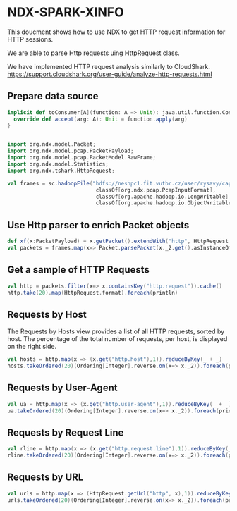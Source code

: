 # NDX-SPARK-XINFO

This doucment shows how to use NDX to get HTTP request information for HTTP sessions.

We are able to parse Http requests uing HttpRequest class. 

We have implemented HTTP request analysis similarly to CloudShark.
https://support.cloudshark.org/user-guide/analyze-http-requests.html

## Prepare data source

```scala
implicit def toConsumer[A](function: A => Unit): java.util.function.Consumer[A] = new java.util.function.Consumer[A]() {
  override def accept(arg: A): Unit = function.apply(arg)
}


import org.ndx.model.Packet;
import org.ndx.model.pcap.PacketPayload;
import org.ndx.model.pcap.PacketModel.RawFrame;
import org.ndx.model.Statistics;
import org.ndx.tshark.HttpRequest;

val frames = sc.hadoopFile("hdfs://neshpc1.fit.vutbr.cz/user/rysavy/cap/*.cap", 
                            classOf[org.ndx.pcap.PcapInputFormat], 
                            classOf[org.apache.hadoop.io.LongWritable], 
                            classOf[org.apache.hadoop.io.ObjectWritable])
```

## Use Http parser to enrich Packet objects

```scala
def xf(x:PacketPayload) = x.getPacket().extendWith("http", HttpRequest.tryParseRequest(x.getPayload()))
val packets = frames.map(x=> Packet.parsePacket(x._2.get().asInstanceOf[RawFrame], toConsumer(xf))) 
```

## Get a sample of HTTP Requests

```scala
val http = packets.filter(x=> x.containsKey("http.request")).cache()
http.take(20).map(HttpRequest.format).foreach(println)
```

## Requests by Host
The Requests by Hosts view provides a list of all HTTP requests, sorted by host. The percentage of the total number of requests, per host, is displayed on the right side.

```scala
val hosts = http.map(x => (x.get("http.host"),1)).reduceByKey(_ + _)
hosts.takeOrdered(20)(Ordering[Integer].reverse.on(x=> x._2)).foreach(println)
```

## Requests by User-Agent
```scala
val ua = http.map(x => (x.get("http.user-agent"),1)).reduceByKey(_ + _)
ua.takeOrdered(20)(Ordering[Integer].reverse.on(x=> x._2)).foreach(println)
```

## Requests by Request Line
```scala
val rline = http.map(x => (x.get("http.request.line"),1)).reduceByKey(_ + _)
rline.takeOrdered(20)(Ordering[Integer].reverse.on(x=> x._2)).foreach(println)
```

## Requests by URL
```scala
val urls = http.map(x => (HttpRequest.getUrl("http", x),1)).reduceByKey(_ + _)
urls.takeOrdered(20)(Ordering[Integer].reverse.on(x=> x._2)).foreach(println)
```